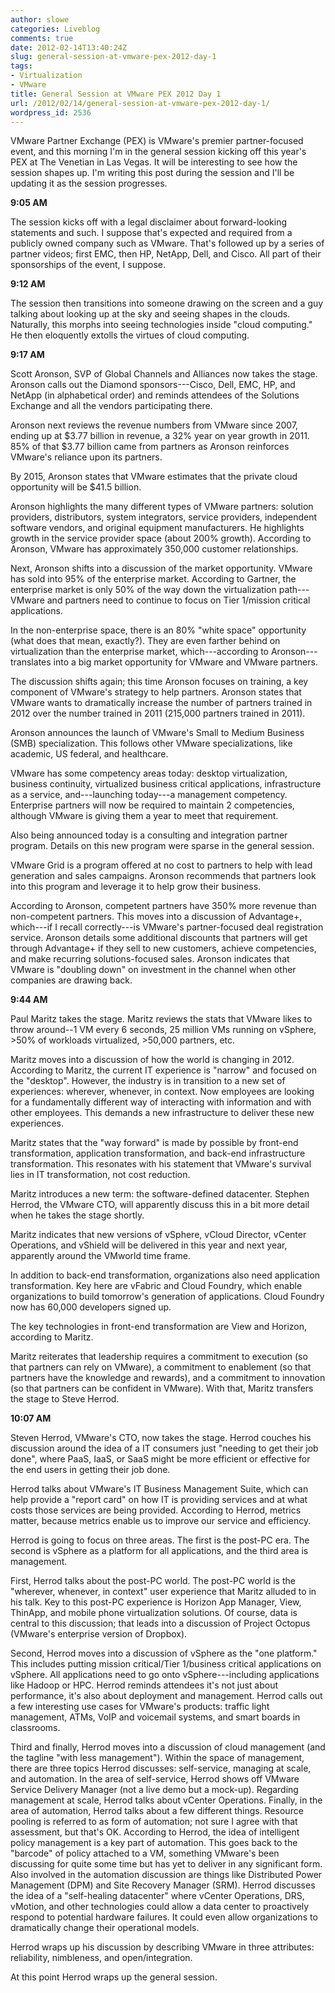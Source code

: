 ```yaml
---
author: slowe
categories: Liveblog
comments: true
date: 2012-02-14T13:40:24Z
slug: general-session-at-vmware-pex-2012-day-1
tags:
- Virtualization
- VMware
title: General Session at VMware PEX 2012 Day 1
url: /2012/02/14/general-session-at-vmware-pex-2012-day-1/
wordpress_id: 2536
---
```


VMware Partner Exchange (PEX) is VMware's premier partner-focused event, and this morning I'm in the general session kicking off this year's PEX at The Venetian in Las Vegas. It will be interesting to see how the session shapes up. I'm writing this post during the session and I'll be updating it as the session progresses.

**9:05 AM**

The session kicks off with a legal disclaimer about forward-looking statements and such. I suppose that's expected and required from a publicly owned company such as VMware. That's followed up by a series of partner videos; first EMC, then HP, NetApp, Dell, and Cisco. All part of their sponsorships of the event, I suppose.

**9:12 AM**

The session then transitions into someone drawing on the screen and a guy talking about looking up at the sky and seeing shapes in the clouds. Naturally, this morphs into seeing technologies inside "cloud computing." He then eloquently extolls the virtues of cloud computing.

**9:17 AM**

Scott Aronson, SVP of Global Channels and Alliances now takes the stage. Aronson calls out the Diamond sponsors---Cisco, Dell, EMC, HP, and NetApp (in alphabetical order) and reminds attendees of the Solutions Exchange and all the vendors participating there.

Aronson next reviews the revenue numbers from VMware since 2007, ending up at $3.77 billion in revenue, a 32% year on year growth in 2011. 85% of that $3.77 billion came from partners as Aronson reinforces VMware's reliance upon its partners.

By 2015, Aronson states that VMware estimates that the private cloud opportunity will be $41.5 billion.

Aronson highlights the many different types of VMware partners: solution providers, distributors, system integrators, service providers, independent software vendors, and original equipment manufacturers. He highlights growth in the service provider space (about 200% growth). According to Aronson, VMware has approximately 350,000 customer relationships.

Next, Aronson shifts into a discussion of the market opportunity. VMware has sold into 95% of the enterprise market. According to Gartner, the enterprise market is only 50% of the way down the virtualization path---VMware and partners need to continue to focus on Tier 1/mission critical applications.

In the non-enterprise space, there is an 80% "white space" opportunity (what does that mean, exactly?). They are even farther behind on virtualization than the enterprise market, which---according to Aronson---translates into a big market opportunity for VMware and VMware partners.

The discussion shifts again; this time Aronson focuses on training, a key component of VMware's strategy to help partners. Aronson states that VMware wants to dramatically increase the number of partners trained in 2012 over the number trained in 2011 (215,000 partners trained in 2011).

Aronson announces the launch of VMware's Small to Medium Business (SMB) specialization. This follows other VMware specializations, like academic, US federal, and healthcare.

VMware has some competency areas today: desktop virtualization, business continuity, virtualized business critical applications, infrastructure as a service, and---launching today---a management competency. Enterprise partners will now be required to maintain 2 competencies, although VMware is giving them a year to meet that requirement.

Also being announced today is a consulting and integration partner program. Details on this new program were sparse in the general session.

VMware Grid is a program offered at no cost to partners to help with lead generation and sales campaigns. Aronson recommends that partners look into this program and leverage it to help grow their business.

According to Aronson, competent partners have 350% more revenue than non-competent partners. This moves into a discussion of Advantage+, which---if I recall correctly---is VMware's partner-focused deal registration service. Aronson details some additional discounts that partners will get through Advantage+ if they sell to new customers, achieve competencies, and make recurring solutions-focused sales. Aronson indicates that VMware is "doubling down" on investment in the channel when other companies are drawing back.

**9:44 AM**

Paul Maritz takes the stage. Maritz reviews the stats that VMware likes to throw around--1 VM every 6 seconds, 25 million VMs running on vSphere, >50% of workloads virtualized, >50,000 partners, etc.

Maritz moves into a discussion of how the world is changing in 2012. According to Maritz, the current IT experience is "narrow" and focused on the "desktop". However, the industry is in transition to a new set of experiences: wherever, whenever, in context. Now employees are looking for a fundamentally different way of interacting with information and with other employees. This demands a new infrastructure to deliver these new experiences.

Maritz states that the "way forward" is made by possible by front-end transformation, application transformation, and back-end infrastructure transformation. This resonates with his statement that VMware's survival lies in IT transformation, not cost reduction.

Maritz introduces a new term: the software-defined datacenter. Stephen Herrod, the VMware CTO, will apparently discuss this in a bit more detail when he takes the stage shortly.

Maritz indicates that new versions of vSphere, vCloud Director, vCenter Operations, and vShield will be delivered in this year and next year, apparently around the VMworld time frame.

In addition to back-end transformation, organizations also need application transformation. Key here are vFabric and Cloud Foundry, which enable organizations to build tomorrow's generation of applications. Cloud Foundry now has 60,000 developers signed up.

The key technologies in front-end transformation are View and Horizon, according to Maritz.

Maritz reiterates that leadership requires a commitment to execution (so that partners can rely on VMware), a commitment to enablement (so that partners have the knowledge and rewards), and a commitment to innovation (so that partners can be confident in VMware). With that, Maritz transfers the stage to Steve Herrod.

**10:07 AM**

Steven Herrod, VMware's CTO, now takes the stage. Herrod couches his discussion around the idea of a IT consumers just "needing to get their job done", where PaaS, IaaS, or SaaS might be more efficient or effective for the end users in getting their job done.

Herrod talks about VMware's IT Business Management Suite, which can help provide a "report card" on how IT is providing services and at what costs those services are being provided. According to Herrod, metrics matter, because metrics enable us to improve our service and efficiency.

Herrod is going to focus on three areas. The first is the post-PC era. The second is vSphere as a platform for all applications, and the third area is management.

First, Herrod talks about the post-PC world. The post-PC world is the "wherever, whenever, in context" user experience that Maritz alluded to in his talk. Key to this post-PC experience is Horizon App Manager, View, ThinApp, and mobile phone virtualization solutions. Of course, data is central to this discussion; that leads into a discussion of Project Octopus (VMware's enterprise version of Dropbox).

Second, Herrod moves into a discussion of vSphere as the "one platform." This includes putting mission critical/Tier 1/business critical applications on vSphere. All applications need to go onto vSphere---including applications like Hadoop or HPC. Herrod reminds attendees it's not just about performance, it's also about deployment and management. Herrod calls out a few interesting use cases for VMware's products: traffic light management, ATMs, VoIP and voicemail systems, and smart boards in classrooms.

Third and finally, Herrod moves into a discussion of cloud management (and the tagline "with less management"). Within the space of management, there are three topics Herrod discusses: self-service, managing at scale, and automation. In the area of self-service, Herrod shows off VMware Service Delivery Manager (not a live demo but a mock-up). Regarding management at scale, Herrod talks about vCenter Operations. Finally, in the area of automation, Herrod talks about a few different things. Resource pooling is referred to as form of automation; not sure I agree with that assessment, but that's OK. According to Herrod, the idea of intelligent policy management is a key part of automation. This goes back to the "barcode" of policy attached to a VM, something VMware's been discussing for quite some time but has yet to deliver in any significant form. Also involved in the automation discussion are things like Distributed Power Management (DPM) and Site Recovery Manager (SRM). Herrod discusses the idea of a "self-healing datacenter" where vCenter Operations, DRS, vMotion, and other technologies could allow a data center to proactively respond to potential hardware failures. It could even allow organizations to dramatically change their operational models.

Herrod wraps up his discussion by describing VMware in three attributes: reliability, nimbleness, and open/integration.

At this point Herrod wraps up the general session.
